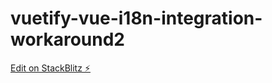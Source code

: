# vuetify-vue-i18n-integration-workaround2

[Edit on StackBlitz ⚡️](https://stackblitz.com/edit/vuetify-vue-i18n-integration-workaround2)